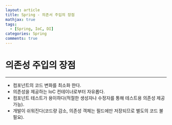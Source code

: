 ```yaml
---
layout: article
title: Spring - 의존서 주입의 장점
mathjax: true
tags:
  - [Spring, IoC, DI]
categories: Spring
comments: true
---
```


# 의존성 주입의 장점

---

- 컴포넌트의 코드 변화를 최소화 한다.
- 의존성을 제공하는 IoC 컨테이너로부터 자유롭다.
- 컴포넌트 테스트가 용이하다(적절한 생성자나 수정자를 통해 테스트용 의존성 제공 가능).
- 개발이 쉬워진다(코드량 감소, 의존성 객체는 필드에만 저장되므로 별도의 코드 불필요).
